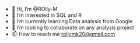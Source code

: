 - 👋 Hi, I’m @ROlly-M
- 👀 I’m interested in SQL and R 
- 🌱 I’m currently learning Data analysis from Google
- 💞️ I’m looking to collaborate on any analysis project
- 📫 How to reach me rollymk20@gmail.com

<!---
ROlly-M/ROlly-M is a ✨ special ✨ repository because its `README.md` (this file) appears on your GitHub profile.
You can click the Preview link to take a look at your changes.
--->
